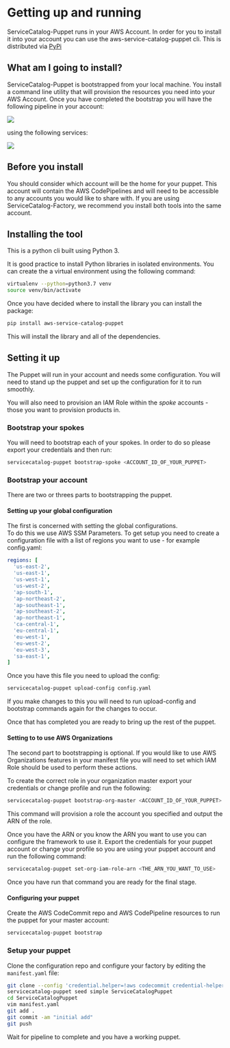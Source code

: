Getting up and running
======================

ServiceCatalog-Puppet runs in your AWS Account.  In order for you to install it into your account you can use the 
aws-service-catalog-puppet cli.  This is distributed via [PyPi](https://pypi.org/project/aws-service-catalog-puppet/)



## What am I going to install?
ServiceCatalog-Puppet is bootstrapped from your local machine.  You install a command line utility that will provision
the resources you need into your AWS Account.  Once you have completed the bootstrap you will have the following pipeline
in your account:

![](./puppet-getting-started-what-am-i-going-to-install-pipeline.png)

using the following services:

![](./puppet-getting-started-what-am-i-going-to-install.png)


## Before you install
You should consider which account will be the home for your puppet.  This account will contain the AWS CodePipelines
and will need to be accessible to any accounts you would like to share with.  If you are using ServiceCatalog-Factory,
we recommend you install both tools into the same account. 
 

## Installing the tool
This is a python cli built using Python 3.

It is good practice to install Python libraries in isolated environments.  You can create the a virtual environment using
the following command:

```bash
virtualenv --python=python3.7 venv
source venv/bin/activate
```

Once you have decided where to install the library you can install the package:
```bash
pip install aws-service-catalog-puppet
```

This will install the library and all of the dependencies.

## Setting it up
The Puppet will run in your account and needs some configuration.  You will need to stand up the puppet and set up the 
configuration for it to run smoothly.

You will also need to provision an IAM Role within the _spoke_ accounts - those you want to provision products in.

### Bootstrap your spokes
You will need to bootstrap each of your spokes.  In order to do so please export your credentials and then run:
```bash
servicecatalog-puppet bootstrap-spoke <ACCOUNT_ID_OF_YOUR_PUPPET>
```

### Bootstrap your account

There are two or threes parts to bootstrapping the puppet.  

#### Setting up your global configuration
The first is concerned with setting the global configurations.  
To do this we use AWS SSM Parameters.  To get setup you need to create a configuration file with a list of regions you want to 
use - for example config.yaml:

```yaml
regions: [
  'us-east-2',
  'us-east-1',
  'us-west-1',
  'us-west-2',
  'ap-south-1',
  'ap-northeast-2',
  'ap-southeast-1',
  'ap-southeast-2',
  'ap-northeast-1',
  'ca-central-1',
  'eu-central-1',
  'eu-west-1',
  'eu-west-2',
  'eu-west-3',
  'sa-east-1',
]
```
Once you have this file you need to upload the config:
```bash
servicecatalog-puppet upload-config config.yaml
```

If you make changes to this you will need to run upload-config and bootstrap commands again for the changes to occur.

Once that has completed you are ready to bring up the rest of the puppet.

#### Setting to to use AWS Organizations
The second part to bootstrapping is optional.  If you would like to use AWS Organizations features in your manifest file 
you will need to set which IAM Role should be used to perform these actions.  

To create the correct role in your organization master export your credentials or change profile and run the following:
```bash
servicecatalog-puppet bootstrap-org-master <ACCOUNT_ID_OF_YOUR_PUPPET>
```

This command will provision a role the account you specified and output the ARN of the role.

Once you have the ARN or you know the ARN you want to use you can configure the framework to use it.  Export the 
credentials for your puppet account or change your profile so you are using your puppet account and run the following 
command:

```bash
servicecatalog-puppet set-org-iam-role-arn <THE_ARN_YOU_WANT_TO_USE>  
```

Once you have run that command you are ready for the final stage.

#### Configuring your puppet
Create the AWS CodeCommit repo and AWS CodePipeline resources to run the puppet for your 
master account:
```bash
servicecatalog-puppet bootstrap
``` 

### Setup your puppet
Clone the configuration repo and configure your factory by editing the ```manifest.yaml``` file:
```bash
git clone --config 'credential.helper=!aws codecommit credential-helper $@' --config 'credential.UseHttpPath=true' https://git-codecommit.eu-west-1.amazonaws.com/v1/repos/ServiceCatalogPuppet
servicecatalog-puppet seed simple ServiceCatalogPuppet
cd ServiceCatalogPuppet
vim manifest.yaml
git add .
git commit -am "initial add"
git push
```
Wait for pipeline to complete and you have a working puppet.